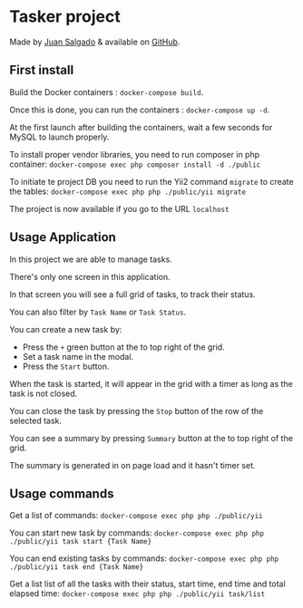 # Tasker project



Made by [Juan Salgado](https://github.com/jsalgadovaquer) & available on [GitHub](https://github.com/jsalgadovaquer/tasker).

## First install

Build the Docker containers : `docker-compose build`.  

Once this is done, you can run the containers : `docker-compose up -d`.  

At the first launch after building the containers, wait a few seconds for MySQL to launch properly.  

To install proper vendor libraries, you need to run  composer in php container: `docker-compose exec php composer install -d ./public`

To initiate te project DB you need to run the Yii2 command `migrate` to create the tables: `docker-compose exec php php ./public/yii migrate`                     

The project is now available if you go to the URL `localhost`  

## Usage Application
In this project we are able to manage tasks.

There's only one screen in this application.

In that screen you will see a full grid of tasks, to track their status.

You can also filter by `Task Name` or `Task Status`.

You can create a new task by: 
* Press the `+` green button at the to top right of the grid.
* Set a task name in the modal.
* Press the `Start` button.

When the task is started, it will appear in the grid with a timer as long as the task is not closed.

You can close the task by pressing the `Stop` button of the row of the selected task.

You can see a summary by pressing `Summary` button at the to top right of the grid.

The summary is generated in on page load and it hasn't timer set. 

## Usage commands

Get a list of commands: `docker-compose exec php php ./public/yii`

You can start new task by commands: `docker-compose exec php php ./public/yii task start {Task Name}`

You can end existing tasks by commands: `docker-compose exec php php ./public/yii task end {Task Name}`

Get a list list of all the tasks with their status, start time, end time and total elapsed time: `docker-compose exec php php ./public/yii task/list`
    